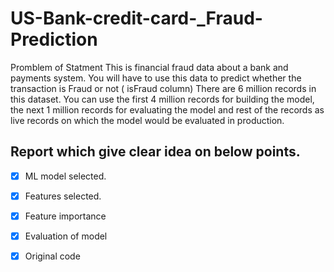 # US-Bank-credit-card-_Fraud-Prediction
Promblem of Statment 
This is financial fraud data about a bank and payments system. You will have to use this data to predict whether the transaction is Fraud or not ( isFraud column)
There are 6 million records in this dataset.
You can use the first 4 million records for building the model, the next 1 million records for evaluating the model and rest of the records as live records on which the model would be evaluated in production.

## Report which give clear idea on below points.
- [x] ML model selected. 
- [x]	Features selected.
- [x]	Feature importance
- [x]	Evaluation of model
- [x]	Original code


